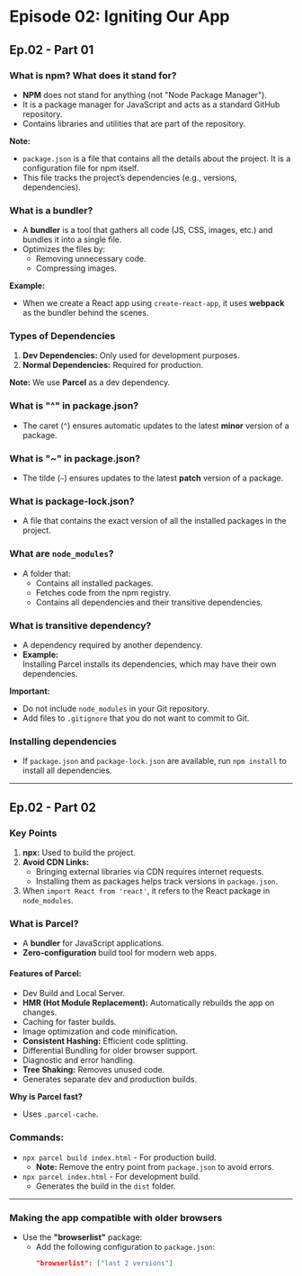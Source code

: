 # Episode 02: Igniting Our App

## Ep.02 - Part 01

### What is npm? What does it stand for?

- **NPM** does not stand for anything (not "Node Package Manager").
- It is a package manager for JavaScript and acts as a standard GitHub repository.
- Contains libraries and utilities that are part of the repository.

**Note:**

- `package.json` is a file that contains all the details about the project. It is a configuration file for npm itself.
- This file tracks the project’s dependencies (e.g., versions, dependencies).

### What is a bundler?

- A **bundler** is a tool that gathers all code (JS, CSS, images, etc.) and bundles it into a single file.
- Optimizes the files by:
  - Removing unnecessary code.
  - Compressing images.

**Example:**

- When we create a React app using `create-react-app`, it uses **webpack** as the bundler behind the scenes.

### Types of Dependencies

1. **Dev Dependencies:** Only used for development purposes.
2. **Normal Dependencies:** Required for production.

**Note:** We use **Parcel** as a dev dependency.

### What is "^" in package.json?

- The caret (`^`) ensures automatic updates to the latest **minor** version of a package.

### What is "~" in package.json?

- The tilde (`~`) ensures updates to the latest **patch** version of a package.

### What is package-lock.json?

- A file that contains the exact version of all the installed packages in the project.

### What are `node_modules`?

- A folder that:
  - Contains all installed packages.
  - Fetches code from the npm registry.
  - Contains all dependencies and their transitive dependencies.

### What is transitive dependency?

- A dependency required by another dependency.
- **Example:**  
  Installing Parcel installs its dependencies, which may have their own dependencies.

**Important:**

- Do not include `node_modules` in your Git repository.
- Add files to `.gitignore` that you do not want to commit to Git.

### Installing dependencies

- If `package.json` and `package-lock.json` are available, run `npm install` to install all dependencies.

---

## Ep.02 - Part 02

### Key Points

1. **npx:** Used to build the project.
2. **Avoid CDN Links:**
   - Bringing external libraries via CDN requires internet requests.
   - Installing them as packages helps track versions in `package.json`.
3. When `import React from 'react'`, it refers to the React package in `node_modules`.

### What is Parcel?

- A **bundler** for JavaScript applications.
- **Zero-configuration** build tool for modern web apps.

#### Features of Parcel:

- Dev Build and Local Server.
- **HMR (Hot Module Replacement):** Automatically rebuilds the app on changes.
- Caching for faster builds.
- Image optimization and code minification.
- **Consistent Hashing:** Efficient code splitting.
- Differential Bundling for older browser support.
- Diagnostic and error handling.
- **Tree Shaking:** Removes unused code.
- Generates separate dev and production builds.

**Why is Parcel fast?**

- Uses `.parcel-cache`.

### Commands:

- `npx parcel build index.html` - For production build.
  - **Note:** Remove the entry point from `package.json` to avoid errors.
- `npx parcel index.html` - For development build.
  - Generates the build in the `dist` folder.

---

### Making the app compatible with older browsers

- Use the **"browserlist"** package:
  - Add the following configuration to `package.json`:
    ```json
    "browserlist": ["last 2 versions"]
    ```
